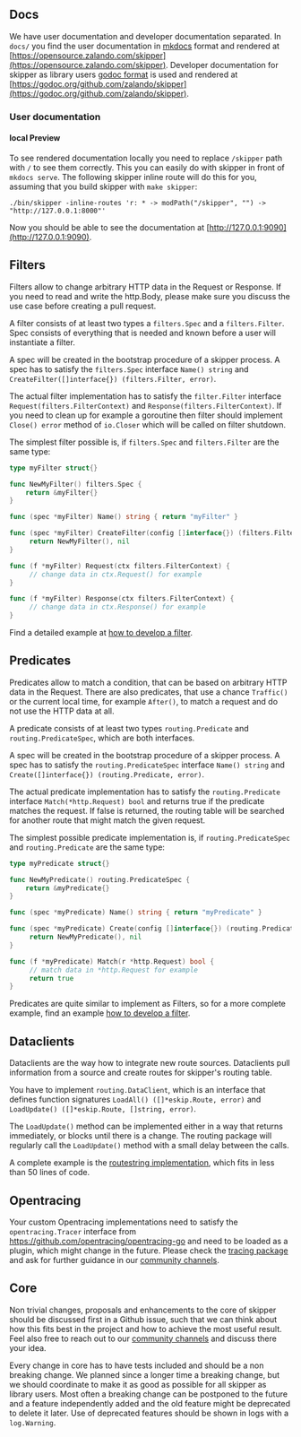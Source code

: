 ## Docs

We have user documentation and developer documentation separated.
In `docs/` you find the user documentation in [mkdocs](https://www.mkdocs.org/) format and
rendered at [https://opensource.zalando.com/skipper](https://opensource.zalando.com/skipper).
Developer documentation for skipper as library users
[godoc format](https://blog.golang.org/godoc-documenting-go-code) is used and rendered at [https://godoc.org/github.com/zalando/skipper](https://godoc.org/github.com/zalando/skipper).

### User documentation

#### local Preview

To see rendered documentation locally you need to replace `/skipper`
path with `/` to see them correctly. This you can easily do with
skipper in front of `mkdocs serve`. The following skipper inline route
will do this for you, assuming that you build skipper with `make skipper`:

```
./bin/skipper -inline-routes 'r: * -> modPath("/skipper", "") -> "http://127.0.0.1:8000"'
```

Now you should be able to see the documentation at [http://127.0.0.1:9090](http://127.0.0.1:9090).

## Filters

Filters allow to change arbitrary HTTP data in the Request or
Response. If you need to read and write the http.Body, please make
sure you discuss the use case before creating a pull request.

A filter consists of at least two types a `filters.Spec` and a `filters.Filter`.
Spec consists of everything that is needed and known before a user
will instantiate a filter.

A spec will be created in the bootstrap procedure of a skipper
process. A spec has to satisfy the `filters.Spec` interface `Name() string` and
`CreateFilter([]interface{}) (filters.Filter, error)`.

The actual filter implementation has to satisfy the `filter.Filter`
interface `Request(filters.FilterContext)` and `Response(filters.FilterContext)`.
If you need to clean up for example a goroutine then filter should implement
`Close() error` method of `io.Closer` which will be called on filter shutdown.

The simplest filter possible is, if `filters.Spec` and
`filters.Filter` are the same type:

```go
type myFilter struct{}

func NewMyFilter() filters.Spec {
	return &myFilter{}
}

func (spec *myFilter) Name() string { return "myFilter" }

func (spec *myFilter) CreateFilter(config []interface{}) (filters.Filter, error) {
     return NewMyFilter(), nil
}

func (f *myFilter) Request(ctx filters.FilterContext) {
     // change data in ctx.Request() for example
}

func (f *myFilter) Response(ctx filters.FilterContext) {
     // change data in ctx.Response() for example
}
```

Find a detailed example at [how to develop a filter](../reference/development.md#how-to-develop-a-filter).

## Predicates

Predicates allow to match a condition, that can be based on arbitrary
HTTP data in the Request. There are also predicates, that use a chance
`Traffic()` or the current local time, for example `After()`, to match
a request and do not use the HTTP data at all.

A predicate consists of at least two types `routing.Predicate`
and `routing.PredicateSpec`, which are both interfaces.

A spec will be created in the bootstrap procedure of a skipper
process. A spec has to satisfy the `routing.PredicateSpec` interface
`Name() string` and `Create([]interface{}) (routing.Predicate, error)`.

The actual predicate implementation has to satisfy the
`routing.Predicate` interface `Match(*http.Request) bool` and returns
true if the predicate matches the request. If false is returned, the
routing table will be searched for another route that might match the
given request.

The simplest possible predicate implementation is, if `routing.PredicateSpec` and
`routing.Predicate` are the same type:

```go
type myPredicate struct{}

func NewMyPredicate() routing.PredicateSpec {
	return &myPredicate{}
}

func (spec *myPredicate) Name() string { return "myPredicate" }

func (spec *myPredicate) Create(config []interface{}) (routing.Predicate, error) {
     return NewMyPredicate(), nil
}

func (f *myPredicate) Match(r *http.Request) bool {
     // match data in *http.Request for example
     return true
}
```

Predicates are quite similar to implement as Filters, so for a more
complete example, find an example [how to develop a filter](../reference/development#how-to-develop-a-filter).

## Dataclients

Dataclients are the way how to integrate new route
sources. Dataclients pull information from a source and create routes
for skipper's routing table.

You have to implement `routing.DataClient`, which is an interface that defines
function signatures `LoadAll() ([]*eskip.Route, error)` and
`LoadUpdate() ([]*eskip.Route, []string, error)`.

The `LoadUpdate()` method can be implemented either in a way that
returns immediately, or blocks until there is a change. The routing
package will regularly call the `LoadUpdate()` method with a small
delay between the calls.

A complete example is the [routestring implementation](https://github.com/zalando/skipper/blob/master/dataclients/routestring/string.go), which fits in
less than 50 lines of code.

## Opentracing

Your custom Opentracing implementations need to satisfy the `opentracing.Tracer` interface from
https://github.com/opentracing/opentracing-go and need to be loaded as
a plugin, which might change in the future.
Please check the [tracing package](https://github.com/zalando/skipper/blob/master/tracing)
and ask for further guidance in our [community channels](https://github.com/zalando/skipper#community).

## Core

Non trivial changes, proposals and enhancements to the core of skipper
should be discussed first in a Github issue, such that we can think
about how this fits best in the project and how to achieve the most
useful result. Feel also free to reach out to our [community
channels](https://github.com/zalando/skipper#community) and discuss
there your idea.

Every change in core has to have tests included and should be a non
breaking change. We planned since a longer time a breaking change, but
we should coordinate to make it as good as possible for all skipper as
library users. Most often a breaking change can be postponed to the
future and a feature independently added and the old feature might be
deprecated to delete it later. Use of deprecated features should be shown
in logs with a `log.Warning`.
